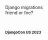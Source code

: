 Django migrations<br>
friend or foe?

&nbsp;

<small>

#### DjangoCon US 2023

</small>


<aside class="notes">
</aside>
